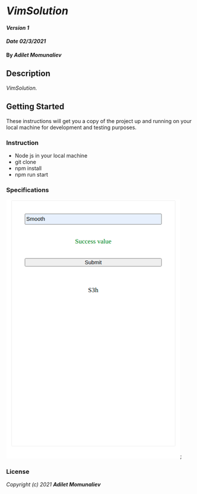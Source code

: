 # _VimSolution_

#### _Version 1_
#### _Date 02/3/2021_
#### By _**Adilet Momunaliev**_

## Description

_VimSolution._

## Getting Started

These instructions will get you a copy of the project up and running on your local machine for development and testing purposes.

### Instruction

* Node js in your local machine
* git clone
* npm install
* npm run start
### Specifications
  ![min-width:620px](vimSolution.png);

### License

*_Copyright (c) 2021 **Adilet Momunaliev**_*

